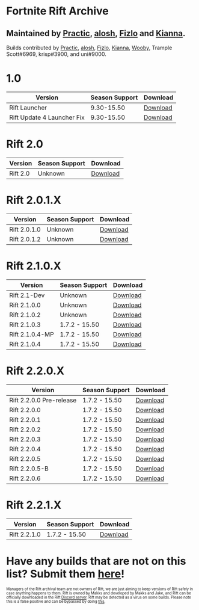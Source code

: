 # Fortnite Rift Archive

 Maintained by [Practic](https://tiktok.com/@0hdv "Practic"), [alosh](https://twitter.com/aIoshreal "alosh"), [Fizlo](https://www.youtube.com/channel/UCzmOR_-6ohN4ji2z_tgH1vA "Fizlo") and [Kianna](https://twitter.com/AyeItsAxi "Kianna").
-
  Builds contributed by [Practic](https://tiktok.com/@0hdv "Practic"), [alosh](https://twitter.com/aIoshreal "alosh"), [Fizlo](https://www.youtube.com/channel/UCzmOR_-6ohN4ji2z_tgH1vA "Fizlo"), [Kianna](https://twitter.com/AyeItsAxi "Kianna"), [Wooby](https://twitter.com/_wob "Wooby"), Trample Scott#6969, krisp#3900, and uni#9000.
  
   # 1.0
| Version | Season Support | Download | 
| ----------- | ----------- | ----------- | 
|Rift Launcher | 9.30-15.50  | [Download](https://rebrand.ly/RiftL "Download") |
| Rift Update 4 Launcher Fix | 9.30-15.50  |  [Download](https://rebrand.ly/U-4-Fix "Download") |
  
  # Rift 2.0
| Version | Season Support | Download | 
| ----------- | ----------- | ----------- | 
| Rift 2.0 | Unknown | [Download](https://rebrand.ly/2-0 "Download") |

 # Rift 2.0.1.X
| Version | Season Support | Download | 
| ----------- | ----------- | ----------- |
| Rift 2.0.1.0 | Unknown | [Download](https://rebrand.ly/2-0-1-0 "Download") |
| Rift 2.0.1.2 | Unknown | [Download](https://rebrand.ly/2-0-1-2 "Download") |
  
  # Rift 2.1.0.X
| Version | Season Support | Download | 
| ----------- | ----------- | ----------- |
| Rift 2.1-Dev | Unknown | [Download](https://rebrand.ly/2-1-dev "Download")|
| Rift 2.1.0.0 | Unknown | [Download](https://rebrand.ly/2-1-0 "Download") |
| Rift 2.1.0.2 | Unknown | [Download](https://rebrand.ly/2-1-0-2 "Download") |
| Rift 2.1.0.3 | 1.7.2 - 15.50 | [Download](https://rebrand.ly/2-1-0-3 "Download") |
| Rift 2.1.0.4-MP | 1.7.2 - 15.50 | [Download](https://rebrand.ly/2-1-0-4-mp "Download") |
| Rift 2.1.0.4 | 1.7.2 - 15.50 | [Download](https://rebrand.ly/2-1-0-4 "Download") |
  
  # Rift 2.2.0.X
| Version | Season Support | Download | 
| ----------- | ----------- | ----------- | 
| Rift 2.2.0.0 Pre-release | 1.7.2 - 15.50 | [Download](https://rebrand.ly/2-2-pre "Download") |
| Rift 2.2.0.0 | 1.7.2 - 15.50 | [Download](https://rebrand.ly/2-2-0-0 "Download") |
| Rift 2.2.0.1 | 1.7.2 - 15.50 | [Download](https://rebrand.ly/2-2-0-1 "Download") |
| Rift 2.2.0.2 | 1.7.2 - 15.50| [Download](https://rebrand.ly/2-2-0-2 "Download") |
| Rift 2.2.0.3 | 1.7.2 - 15.50| [Download](https://rebrand.ly/2-2-0-3 "Download") |
| Rift 2.2.0.4 | 1.7.2 - 15.50| [Download](https://rebrand.ly/2-2-0-4 "Download") |
| Rift 2.2.0.5 | 1.7.2 - 15.50| [Download](https://rebrand.ly/2-2-0-5 "Download") |
| Rift 2.2.0.5-B | 1.7.2 - 15.50| [Download](https://rebrand.ly/2-2-0-5-B "Download") |
| Rift 2.2.0.6 | 1.7.2 - 15.50 | [Download](https://rebrand.ly/2-2-0-6 "Download") |

  # Rift 2.2.1.X
| Version | Season Support | Download | 
| ----------- | ----------- | ----------- | 
| Rift 2.2.1.0 | 1.7.2 - 15.50 | [Download](https://rebrand.ly/2-2-1-0 "Download") |
  
  # Have any builds that are not on this list? Submit them [here](https://forms.gle/iQsCTGjfqMEbcwHh7 "here")!
  
  <sub><sup>Managers of the Rift archival team are not owners of Rift, we are just aiming to keep versions of Rift safely in case anything happens to them. Rift is owned by Makks and developed by Makks and Jake, and Rift can be officially downloaded in the Rift [Discord server](https://discord.gg/riftfn "Discord server"). Rift may be detected as a virus on some builds. Please note this is a false positive and can be bypassed by doing [this](https://www.youtube.com/watch?v=hDR3jRBq9pg).</sup></sub>
